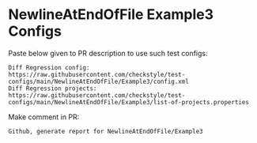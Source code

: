 # NewlineAtEndOfFile Example3 Configs
Paste below given to PR description to use such test configs:
```
Diff Regression config: https://raw.githubusercontent.com/checkstyle/test-configs/main/NewlineAtEndOfFile/Example3/config.xml
Diff Regression projects: https://raw.githubusercontent.com/checkstyle/test-configs/main/NewlineAtEndOfFile/Example3/list-of-projects.properties
```
Make comment in PR:
```
Github, generate report for NewlineAtEndOfFile/Example3
```
